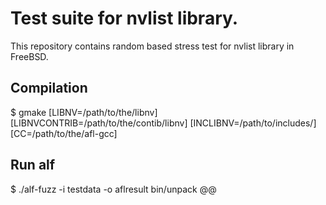# Test suite for nvlist library.

This repository contains random based stress test for nvlist library in FreeBSD.

## Compilation

$ gmake [LIBNV=/path/to/the/libnv] [LIBNVCONTRIB=/path/to/the/contib/libnv] [INCLIBNV=/path/to/includes/] [CC=/path/to/the/afl-gcc]

## Run alf

$ ./alf-fuzz -i testdata -o aflresult bin/unpack @@
